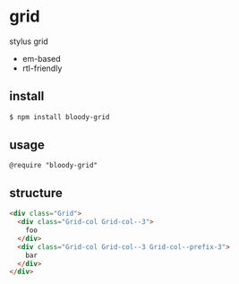 # grid

stylus grid

* em-based
* rtl-friendly

## install

```sh
$ npm install bloody-grid
```

## usage

```stylus
@require "bloody-grid"
```

## structure

```html
<div class="Grid">
  <div class="Grid-col Grid-col--3">
    foo
  </div>
  <div class="Grid-col Grid-col--3 Grid-col--prefix-3">
    bar
  </div>
</div>
```
